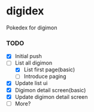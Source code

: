 # digidex

Pokedex for digimon

### TODO

- [x] Initial push
- [ ] List all digimon
    - [x] List first page(basic)
    - [ ] Introduce paging
- [x] Update list ui
- [x] Digimon detail screen(basic)
- [x] Update digimon detail screen
- [ ] More?
